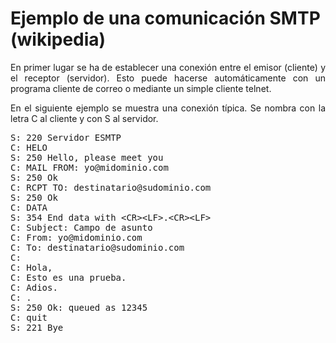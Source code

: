 # Ejemplo de una comunicación SMTP (wikipedia)
<p style="text-align: justify;">En primer lugar se ha de establecer una conexión entre el emisor (cliente) y el receptor (servidor). Esto puede hacerse automáticamente con un programa cliente de correo o mediante un simple cliente telnet.</p>
<div style="text-align: justify;"> </div>
<p style="text-align: justify;">En el siguiente ejemplo se muestra una conexión típica. Se nombra con la letra C al cliente y con S al servidor.</p>
<div style="text-align: justify;"> <pre>S: 220 Servidor ESMTP
C: HELO
S: 250 Hello, please meet you
C: MAIL FROM: yo@midominio.com
S: 250 Ok
C: RCPT TO: destinatario@sudominio.com
S: 250 Ok
C: DATA
S: 354 End data with &lt;CR&gt;&lt;LF&gt;.&lt;CR&gt;&lt;LF&gt;
C: Subject: Campo de asunto
C: From: yo@midominio.com
C: To: destinatario@sudominio.com
C:
C: Hola,
C: Esto es una prueba.
C: Adios.
C: .
S: 250 Ok: queued as 12345
C: quit
S: 221 Bye
</pre></div>
